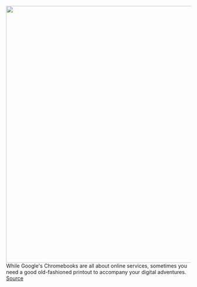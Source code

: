 <img src='https://cdn.vox-cdn.com/thumbor/5HrCqAguMGz0WTWofOu22qjNfnI=/0x0:2040x1360/1200x800/filters:focal(857x517:1183x843)/cdn.vox-cdn.com/uploads/chorus_image/image/70920099/jbareham_171017_2065_0033.0.jpg' width='700px' /><br/>
While Google's Chromebooks are all about online services, sometimes you need a good old-fashioned printout to accompany your digital adventures.
<a href='https://www.theverge.com/23131478/chromebook-printer-cloud-google-how-to'> Source <a/>